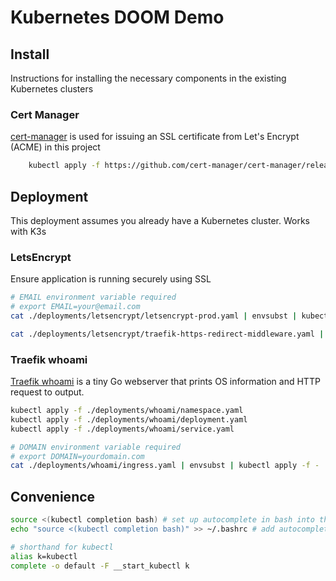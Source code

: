 # Kubernetes DOOM Demo

## Install
Instructions for installing the necessary components in the existing Kubernetes clusters

### Cert Manager
[cert-manager][url-certmanager] is used for issuing an SSL certificate from Let's Encrypt (ACME) in this project

```bash
    kubectl apply -f https://github.com/cert-manager/cert-manager/releases/download/v1.13.3/cert-manager.yaml
```

## Deployment
This deployment assumes you already have a Kubernetes cluster. Works with K3s

### LetsEncrypt
Ensure application is running securely using SSL

```bash
# EMAIL environment variable required
# export EMAIL=your@email.com
cat ./deployments/letsencrypt/letsencrypt-prod.yaml | envsubst | kubectl apply -f -

cat ./deployments/letsencrypt/traefik-https-redirect-middleware.yaml | envsubst | kubectl apply -f -
```

### Traefik whoami
[Traefik whoami][url-whoami] is a tiny Go webserver that prints OS information and HTTP request to output.

```bash
kubectl apply -f ./deployments/whoami/namespace.yaml 
kubectl apply -f ./deployments/whoami/deployment.yaml 
kubectl apply -f ./deployments/whoami/service.yaml

# DOMAIN environment variable required
# export DOMAIN=yourdomain.com
cat ./deployments/whoami/ingress.yaml | envsubst | kubectl apply -f -

```

## Convenience

```bash
source <(kubectl completion bash) # set up autocomplete in bash into the current shell, bash-completion package should be installed first.
echo "source <(kubectl completion bash)" >> ~/.bashrc # add autocomplete permanently to your bash shell.

# shorthand for kubectl
alias k=kubectl
complete -o default -F __start_kubectl k
```


[url-certmanager]: https://github.com/cert-manager/cert-manager
[url-whoami]: https://github.com/traefik/whoami